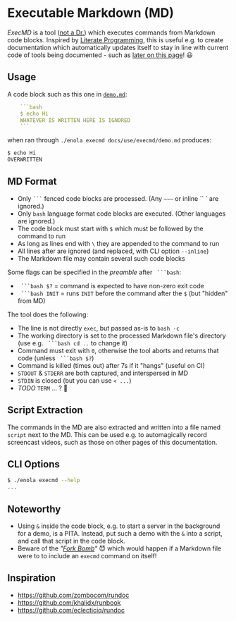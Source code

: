 <!--
    SPDX-License-Identifier: Apache-2.0

    Copyright 2023-2024 The Enola <https://enola.dev> Authors

    Licensed under the Apache License, Version 2.0 (the "License");
    you may not use this file except in compliance with the License.
    You may obtain a copy of the License at

        https://www.apache.org/licenses/LICENSE-2.0

    Unless required by applicable law or agreed to in writing, software
    distributed under the License is distributed on an "AS IS" BASIS,
    WITHOUT WARRANTIES OR CONDITIONS OF ANY KIND, either express or implied.
    See the License for the specific language governing permissions and
    limitations under the License.
-->

# Executable Markdown (MD)

_ExecMD_ is a tool ([not a Dr.](https://memory-alpha.fandom.com/wiki/I%27m_a_doctor,_not_a...)) which executes commands from Markdown code blocks. Inspired by [Literate Programming](https://en.wikipedia.org/wiki/Literate_programming), this is useful e.g. to create documentation which automatically updates itself to stay in line with current code of tools being documented - such as [later on this page](#cli-options)! 😃

## Usage

A code block such as this one in [`demo.md`](../../../docs/use/execmd/demo.md):

```yaml
    ```bash
    $ echo Hi
    WHATEVER IS WRITTEN HERE IS IGNORED
    ```
```

when ran through `./enola execmd docs/use/execmd/demo.md` produces:

```bash
$ echo Hi
OVERWRITTEN
```

## MD Format

* Only ` ``` ` fenced code blocks are processed. (Any `~~~` or inline `` ` are ignored.)
* Only `bash` language format code blocks are executed. (Other languages are ignored.)
* The code block must start with `$` which must be followed by the command to run
* As long as lines end with `\` they are appended to the command to run
* All lines after are ignored (and replaced, with CLI option `--inline`)
* The Markdown file may contain several such code blocks

Some flags can be specified in the _preamble_ after ` ```bash`:

* ` ```bash $?` = command is expected to have non-zero exit code
* ` ```bash INIT` = runs `INIT` before the command after the `$` (but "hidden" from MD)

The tool does the following:

* The line is not directly `exec`, but passed as-is to `bash -c`
* The working directory is set to the processed Markdown file's directory (use e.g. ` ```bash cd ..` to change it)
* Command must exit with `0`, otherwise the tool aborts and returns that code (unless ` ```bash $?`)
* Command is killed (times out) after 7s if it "hangs" (useful on CI)
* `STDOUT` & `STDERR` are both captured, and interspersed in MD
* `STDIN` is closed (but you can use `< ...`)
* _TODO_ `TERM` ... ? 🤔

## Script Extraction

The commands in the MD are also extracted and written into a file named `script` next to the MD. This can be used e.g. to automagically record screencast videos, such as those on other pages of this documentation.

## CLI Options

```bash $? cd .././.././..
$ ./enola execmd --help
...
```

## Noteworthy

* Using `&` inside the code block, e.g. to start a server in the background for a demo, is a PITA. Instead, put such a demo with the `&` into a script, and call that script in the code block.
* Beware of the _"[Fork Bomb](https://en.wikipedia.org/wiki/Fork_bomb)"_ 😈 which would happen if a Markdown file were to to include an `execmd` command on itself!

## Inspiration

* <https://github.com/zombocom/rundoc>
* <https://github.com/khalidx/runbook>
* <https://github.com/eclecticiq/rundoc>
